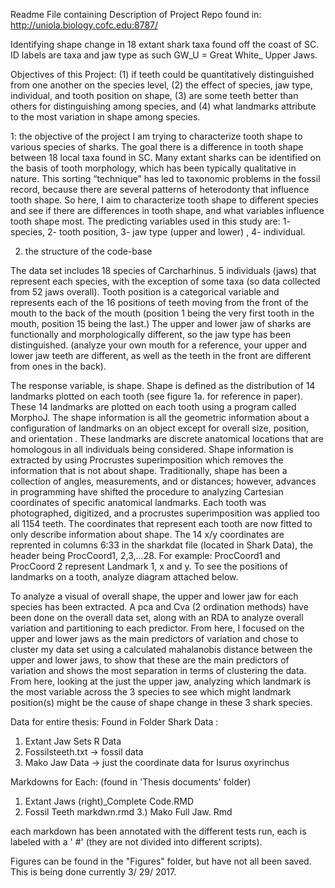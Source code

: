 Readme File containing Description of Project Repo
found in: http://uniola.biology.cofc.edu:8787/

Identifying shape change in 18 extant shark taxa found off the coast of SC. ID labels are taxa and jaw type as such GW_U = Great White_ Upper Jaws. 

Objectives of this Project: (1) if teeth could be quantitatively distinguished from one another on the species level, (2) the effect of species, jaw type, individual, and tooth position on shape, (3) are some teeth better than others for distinguishing among species, and (4) what landmarks attribute to the most variation in shape among species.

1: the objective of the project
I am trying to characterize tooth shape to various species of sharks. The goal there is a difference in tooth shape between 18 local taxa found in SC. Many extant sharks can be identified on the basis of tooth morphology, which has been typically qualitative in nature.
This sorting “technique” has led to taxonomic problems in the fossil record, because there are several patterns of heterodonty that influence tooth shape. So here, I aim to characterize tooth shape to different species and see if there are differences in tooth shape, and what variables influence tooth shape most. The predicting variables used in this study are: 1- species, 2- tooth position, 3- jaw type (upper and lower) , 4- individual.


2.	the structure of the code-base

The data set includes 18 species of Carcharhinus.  5 individuals (jaws) that represent each species, with the exception of some taxa (so data collected from 52 jaws overall). Tooth position is a categorical 
variable and represents each of the 16 positions of teeth moving from the front of the mouth to the back of the mouth (position 1 being the very first tooth in the mouth, position 15 being the last.) The upper and lower jaw of sharks are functionally and morphologically different, so the jaw type has been distinguished. (analyze your own mouth for a reference, your upper and lower jaw teeth are different, as well as the
teeth in the front are different from ones in the back).

The response variable, is shape. Shape is defined as the distribution of 14 landmarks plotted on each tooth (see figure 1a. for reference in paper). These 14 landmarks are plotted on each tooth using a program called MorphoJ. The shape information is all the geometric information about a configuration of landmarks on an object except for overall size, position, and orientation . These landmarks are discrete anatomical locations that are homologous in all individuals being considered. Shape information is extracted by using Procrustes superimposition which removes the information that is not about shape. Traditionally, shape has been a collection of angles, measurements, and or distances; however, advances in programming have shifted the procedure to analyzing Cartesian coordinates of specific anatomical landmarks. 
Each tooth was photographed, digitized, and a procrustes superimposition was applied too all 1154 teeth. The coordinates that represent each tooth are now fitted to only describe information about shape. The 14 x/y coordinates are reprented in columns 6:33 in the sharkdat file (located in Shark Data), the header being ProcCoord1, 2,3,...28. For example: ProcCoord1 and ProcCoord 2 represent Landmark 1, x and y. To see the positions of landmarks on a tooth, analyze diagram attached below.

To analyze a visual of overall shape, the upper and lower jaw for each species has been extracted. A pca and Cva (2 ordination methods) have been done on the overall data set, along with an RDA to analyze overall variation and partitioning to each predictor. From here, I focused on the upper and lower jaws as the main predictors of variation and chose to cluster my data set using a calculated mahalanobis distance between the upper and lower jaws, to show that these are the main predictors of variation and shows the most separation in terms of clustering the data. From here, looking at the just the upper jaw, analyzing which landmark is the most variable across the 3 species to see which might landmark position(s) might be the cause of shape change in these 3 shark species.

Data for entire thesis: Found in Folder Shark Data : 
1. Extant Jaw Sets R Data
2. Fossilsteeth.txt -> fossil data
3. Mako Jaw Data -> just the coordinate data for Isurus oxyrinchus

Markdowns for Each: (found in 'Thesis documents' folder)
1) Extant Jaws (right)_Complete Code.RMD
2) Fossil Teeth markdwn.rmd
3.) Mako Full Jaw. Rmd

each markdown has been annotated with the different tests run, each is labeled with a ' #' (they are not divided into different scripts).

Figures can be found in the "Figures" folder, but have not all been saved. This is being done currently 3/ 29/ 2017. 
